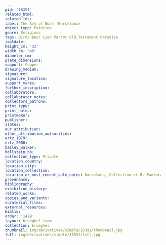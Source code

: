 ```yaml
---
pid: '18391'
related_html: 
related_ids: 
label: The Ark of Noah (Barcelona)
object_type: Painting
genre: Religious
tags: Birds Deer Lion Parrot Old_Testament Paradise
realdate: 
height_cm: '32'
width_cm: '49'
diameter_cm: 
plate_dimensions: 
support: Copper
drawing_medium: 
signature: 
signature_location: 
support_marks: 
further_inscription: 
collaborators: 
collaborator_notes: 
collectors_patrons: 
print_type: 
print_notes: 
printmaker: 
publisher: 
states: 
our_attribution: 
other_attribution_authorities: 
ertz_1979: 
ertz_2008: 
bailey_walker: 
hollstein_no: 
collection_type: Private
location_country: 
location_city: 
location_collection: 
location_or_most_recent_sale_notes: Barcelona, Collection of R. Padrora Cervena
provenance: 
bibliography: 
exhibition_history: 
related_works: 
copies_and_variants: 
curatorial_files: 
external_resources: 
biblio: 
order: '1429'
layout: brueghel_item
collection: brueghel
thumbnail: img/derivatives/simple/18391/thumbnail.jpg
full: img/derivatives/simple/18391/full.jpg
---
```

